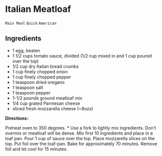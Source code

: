 # Italian Meatloaf

`Main Meal` `Quick` `American`

## **Ingredients**

- 1 egg, beaten
- 1 1/2 cups tomato sauce, divided (1/2 cup mixed in and 1 cup poured over the top)
- 1/2 cup dry Italian bread crumbs
- 1 cup finely chopped onion
- 1 cup finely chopped pepper
- 1 teaspoon dried oregano
- 1 teaspoon salt
- 1 teaspoon pepper
- 1-1/2 pounds ground meatloaf mix
- 1/4 cup grated Parmesan cheese
- sliced fresh mozzarella cheese (~8ozs)

**Directions:**

Preheat oven to 350 degrees. * Use a fork to lightly mix ingredients. Don’t overmix or meatloaf will be dense. Mix first 10 ingredients and place in a loaf pan. Pour 1 cup of sauce over the top. Place mozzarella slices on the top. Put foil over the loaf-pan. Bake for approximately 70 minutes. Remove foil and let cool for 15 minutes. 
